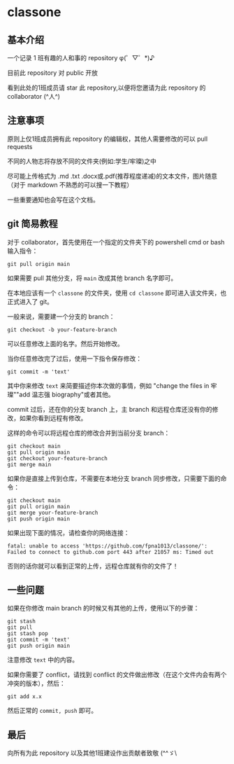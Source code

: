 # classone
## 基本介绍

一个记录 1 班有趣的人和事的 repository  φ(゜▽゜*)♪

目前此 repository 对 public 开放

看到此处的1班成员请 star 此 repository,以便将您邀请为此 repository 的 collaborator  (^人^)

## 注意事项

原则上仅1班成员拥有此 repository 的编辑权，其他人需要修改的可以 pull requests

不同的人物志将存放不同的文件夹(例如:学生/牢璨)之中

尽可能上传格式为 .md .txt .docx或.pdf(推荐程度递减)的文本文件，图片随意（对于 markdown 不熟悉的可以搜一下教程）

一些重要通知也会写在这个文档。

## git 简易教程

对于 collaborator，首先使用在一个指定的文件夹下的 powershell cmd or bash 输入指令：

```
git pull origin main
```

如果需要 pull 其他分支，将 `main` 改成其他 branch 名字即可。

在本地应该有一个 `classone` 的文件夹，使用 `cd classone` 即可进入该文件夹，也正式进入了 git。

一般来说，需要建一个分支的 branch：
```
git checkout -b your-feature-branch
```
可以任意修改上面的名字。然后开始修改。

当你任意修改完了过后，使用一下指令保存修改：

```
git commit -m 'text' 
```

其中你来修改 `text` 来简要描述你本次做的事情，例如 "change the files in 牢璨""add 温志强 biography"或者其他。

commit 过后，还在你的分支 branch 上，主 branch 和远程仓库还没有你的修改，如果你看到远程有修改。

这样的命令可以将远程仓库的修改合并到当前分支 branch：
```
git checkout main
git pull origin main
git checkout your-feature-branch
git merge main
```

如果你是直接上传到仓库，不需要在本地分支 branch 同步修改，只需要下面的命令：

```
git checkout main
git pull origin main
git merge your-feature-branch
git push origin main
```

如果出现下面的情况，请检查你的网络连接：
```
fatal: unable to access 'https://github.com/fpna1013/classone/': Failed to connect to github.com port 443 after 21057 ms: Timed out
```

否则的话你就可以看到正常的上传，远程仓库就有你的文件了！

## 一些问题

如果在你修改 main branch 的时候又有其他的上传，使用以下的步骤：
```
git stash
git pull
git stash pop
git commit -m 'text'
git push origin main
```
注意修改 `text` 中的内容。

如果你需要了 conflict，请找到 conflict 的文件做出修改（在这个文件内会有两个冲突的版本），然后：

```
git add x.x
```

然后正常的 `commit, push` 即可。

## 最后

向所有为此 repository 以及其他1班建设作出贡献者致敬  (^^ゞ\
